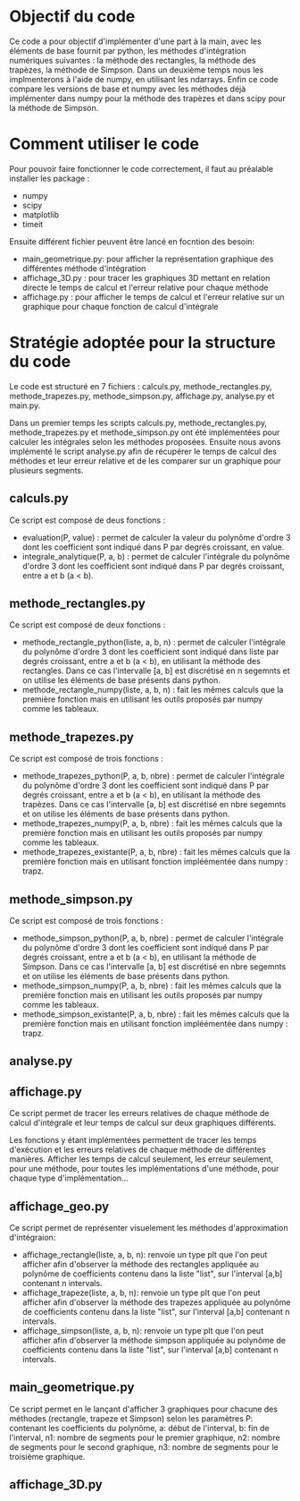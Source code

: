 # Objectif du code
Ce code a pour objectif d'implémenter d'une part à la main, avec les éléments de base fournit par python, les méthodes d'intégration numériques suivantes : la méthode des rectangles, la méthode des trapèzes, la méthode de Simpson. Dans un deuxième temps nous les implmenterons à l'aide de numpy, en utilisant les ndarrays. Enfin ce code compare les versions de base et numpy avec les méthodes déjà implémenter dans numpy pour la méthode des trapèzes et dans scipy pour la méthode de Simpson.


# Comment utiliser le code

Pour pouvoir faire fonctionner le code correctement, il faut au préalable installer les package : 
- numpy
- scipy
- matplotlib
- timeit

Ensuite différent fichier peuvent être lancé en focntion des besoin: 
- main_geometrique.py: pour afficher la représentation graphique des différentes méthode d'intégration
- affichage_3D.py : pour tracer les graphiques 3D mettant en relation directe le temps de calcul et l'erreur relative pour chaque méthode
- affichage.py : pour afficher le temps de calcul et l'erreur relative sur un graphique pour chaque fonction de calcul d'intégrale
# Stratégie adoptée pour la structure du code

Le code est structuré en 7 fichiers : calculs.py, methode_rectangles.py, methode_trapezes.py, methode_simpson.py, affichage.py, analyse.py et main.py.

Dans un premier temps les scripts calculs.py, methode_rectangles.py, methode_trapezes.py et methode_simpson.py ont été implémentées pour calculer les intégrales selon les méthodes proposées. Ensuite nous avons implémenté le script analyse.py afin de récupérer le temps de calcul des méthodes et leur erreur relative et de les comparer sur un graphique pour plusieurs segments.

## calculs.py

Ce script est composé de deus fonctions : 
- evaluation(P, value) : permet de calculer la valeur du polynôme d'ordre 3 dont les coefficient sont indiqué dans P par degrés croissant, en value.
- integrale_analytique(P, a, b) : permet de calculer l'intégrale du polynôme d'ordre 3 dont les coefficient sont indiqué dans P par degrés croissant, entre a et b (a < b).

## methode_rectangles.py

Ce script est composé de deux fonctions : 
- methode_rectangle_python(liste, a, b, n) : permet de calculer l'intégrale du polynôme d'ordre 3 dont les coefficient sont indiqué dans liste par degrés croissant, entre a et b (a < b), en utilisant la méthode des rectangles. Dans ce cas l'intervalle [a, b] est discrétisé en n segemnts et on utilise les éléments de base présents dans python.
- methode_rectangle_numpy(liste, a, b, n) : fait les mêmes calculs que la première fonction mais en utilisant les outils proposés par numpy comme les tableaux.

## methode_trapezes.py

Ce script est composé de trois fonctions : 
- methode_trapezes_python(P, a, b, nbre) : permet de calculer l'intégrale du polynôme d'ordre 3 dont les coefficient sont indiqué dans P par degrés croissant, entre a et b (a < b), en utilisant la méthode des trapèzes. Dans ce cas l'intervalle [a, b] est discrétisé en nbre segemnts et on utilise les éléments de base présents dans python.
- methode_trapezes_numpy(P, a, b, nbre) : fait les mêmes calculs que la première fonction mais en utilisant les outils proposés par numpy comme les tableaux.
- methode_trapezes_existante(P, a, b, nbre) : fait les mêmes calculs que la première fonction mais en utilisant fonction impléémentée dans numpy : trapz.


## methode_simpson.py

Ce script est composé de trois fonctions : 
- methode_simpson_python(P, a, b, nbre) : permet de calculer l'intégrale du polynôme d'ordre 3 dont les coefficient sont indiqué dans P par degrés croissant, entre a et b (a < b), en utilisant la méthode de Simpson. Dans ce cas l'intervalle [a, b] est discrétisé en nbre segemnts et on utilise les éléments de base présents dans python.
- methode_simpson_numpy(P, a, b, nbre) : fait les mêmes calculs que la première fonction mais en utilisant les outils proposés par numpy comme les tableaux.
- methode_simpson_existante(P, a, b, nbre) : fait les mêmes calculs que la première fonction mais en utilisant fonction impléémentée dans numpy : trapz.

## analyse.py




## affichage.py

Ce script permet de tracer les erreurs relatives de chaque méthode de calcul d'intégrale et leur temps de calcul sur deux graphiques différents.

Les fonctions y étant implémentées permettent de tracer les temps d'exécution et les erreurs relatives de chaque méthode de différentes manières. Afficher les temps de calcul seulement, les erreur seulement, pour une méthode, pour toutes les implémentations d'une méthode, pour chaque type d'implémentation...

## affichage_geo.py

Ce script permet de représenter visuelement les méthodes d'approximation d'intégraion:
- affichage_rectangle(liste, a, b, n): renvoie un type plt que l'on peut afficher afin d'observer la méthode des rectangles appliquée au polynôme de coefficients contenu dans la liste "list", sur l'interval [a,b] contenant n intervals.
- affichage_trapeze(liste, a, b, n): renvoie un type plt que l'on peut afficher afin d'observer la méthode des trapezes appliquée au polynôme de coefficients contenu dans la liste "list", sur l'interval [a,b] contenant n intervals.
- affichage_simpson(liste, a, b, n): renvoie un type plt que l'on peut afficher afin d'observer la méthode simpson appliquée au polynôme de coefficients contenu dans la liste "list", sur l'interval [a,b] contenant n intervals.
 
## main_geometrique.py
Ce script permet en le lançant d'afficher 3 graphiques pour chacune des méthodes (rectangle, trapeze et Simpson) selon les paramètres P: contenant les coefficients du polynôme, a: début de l'interval, b: fin de l'interval, n1: nombre de segments pour le premier graphique, n2: nombre de segments pour le second graphique, n3: nombre de segments pour le troisième graphique.

## affichage_3D.py



